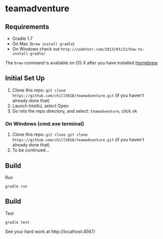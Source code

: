 # teamadventure

Requirements
-----------
- Gradle 1.7
- On Mac (`brew install gradle`)
- On Windows check out `http://codetutr.com/2013/03/23/how-to-install-gradle/`

The `brew` command is available on OS X after you have installed [Homebrew]

[Homebrew]: http://brew.sh/

Initial Set Up
---------------
1. Clone this repo: `git clone https://github.com/chill5018/teamadventure.git` (if you haven't already done that)
1. Launch IntelliJ, select Open 
1. Go into the repo directory, and select: `teamadventure`, click ok


### On Windows (cmd.exe terminal)

1. Clone this repo: `git clone git clone https://github.com/chill5018/teamadventure.git` (if you haven't already done that)
1. To be continued...

Build
-----
Run

    gradle run


Build
-----
Test

    gradle test



See your hard work at http://localhost:4567/
